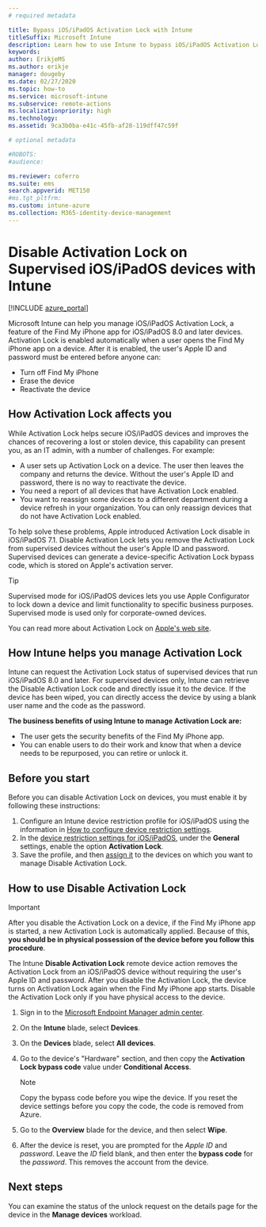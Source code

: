 ```yaml
---
# required metadata

title: Bypass iOS/iPadOS Activation Lock with Intune
titleSuffix: Microsoft Intune
description: Learn how to use Intune to bypass iOS/iPadOS Activation Lock to access locked devices.
keywords:
author: ErikjeMS
ms.author: erikje
manager: dougeby
ms.date: 02/27/2020
ms.topic: how-to
ms.service: microsoft-intune
ms.subservice: remote-actions
ms.localizationpriority: high
ms.technology:
ms.assetid: 9ca3b0ba-e41c-45fb-af28-119dff47c59f

# optional metadata

#ROBOTS:
#audience:

ms.reviewer: coferro
ms.suite: ems
search.appverid: MET150
#ms.tgt_pltfrm:
ms.custom: intune-azure
ms.collection: M365-identity-device-management
---
```


# Disable Activation Lock on Supervised iOS/iPadOS devices with Intune


[!INCLUDE [azure_portal](../includes/azure_portal.md)]

Microsoft Intune can help you manage iOS/iPadOS Activation Lock, a feature of the Find My iPhone app for iOS/iPadOS 8.0 and later devices. Activation Lock is enabled automatically when a user opens the Find My iPhone app on a device. After it is enabled, the user's Apple ID and password must be entered before anyone can:

- Turn off Find My iPhone
- Erase the device
- Reactivate the device

## How Activation Lock affects you

While Activation Lock helps secure iOS/iPadOS devices and improves the chances of recovering a lost or stolen device, this capability can present you, as an IT admin, with a number of challenges. For example:

- A user sets up Activation Lock on a device. The user then leaves the company and returns the device. Without the user's Apple ID and password, there is no way to reactivate the device.
- You need a report of all devices that have Activation Lock enabled.
- You want to reassign some devices to a different department during a device refresh in your organization. You can only reassign devices that do not have Activation Lock enabled.

To help solve these problems, Apple introduced Activation Lock disable in iOS/iPadOS 7.1. Disable Activation Lock lets you remove the Activation Lock from supervised devices without the user's Apple ID and password. Supervised devices can generate a device-specific Activation Lock bypass code, which is stored on Apple's activation server.

>[!TIP]
>Supervised mode for iOS/iPadOS devices lets you use Apple Configurator to lock down a device and limit functionality to specific business purposes. Supervised mode is used only for corporate-owned devices.

You can read more about Activation Lock on [Apple's web site](https://support.apple.com/HT201365).

## How Intune helps you manage Activation Lock
Intune can request the Activation Lock status of supervised devices that run iOS/iPadOS 8.0 and later. For supervised devices only, Intune can retrieve the Disable Activation Lock code and directly issue it to the device. If the device has been wiped, you can directly access the device by using a blank user name and the code as the password.

**The business benefits of using Intune to manage Activation Lock are:**

- The user gets the security benefits of the Find My iPhone app.
- You can enable users to do their work and know that when a device needs to be repurposed, you can retire or unlock it.

## Before you start
Before you can disable Activation Lock on devices, you must enable it by following these instructions:

1. Configure an Intune device restriction profile for iOS/iPadOS using the information in [How to configure device restriction settings](../configuration/device-restrictions-configure.md).
2. In the [device restriction settings for iOS/iPadOS](../configuration/device-restrictions-ios.md), under the **General** settings, enable the option **Activation Lock**.
3. Save the profile, and then [assign it](../configuration/device-profile-assign.md) to the devices on which you want to manage Disable Activation Lock.


## How to use Disable Activation Lock

>[!IMPORTANT]
>After you disable the Activation Lock on a device, if the Find My iPhone app is started, a new Activation Lock is automatically applied. Because of this, **you should be in physical possession of the device before you follow this procedure**.

The Intune **Disable Activation Lock** remote device action removes the Activation Lock from an iOS/iPadOS device without requiring the user's Apple ID and password. After you disable the Activation Lock, the device turns on Activation Lock again when the Find My iPhone app starts. Disable the Activation Lock only if you have physical access to the device.

1. Sign in to the [Microsoft Endpoint Manager admin center](https://go.microsoft.com/fwlink/?linkid=2109431).
2. On the **Intune** blade, select **Devices**.
3. On the **Devices** blade, select **All devices**.
4. Go to the device's "Hardware" section, and then copy the **Activation Lock bypass code** value under **Conditional Access**.

    >[!NOTE]
    >Copy the bypass code before you wipe the device. If you reset the device settings before you copy the code, the code is removed from Azure.

5. Go to the **Overview** blade for the device, and then select **Wipe**.
6. After the device is reset, you are prompted for the *Apple ID* and *password*. Leave the *ID* field blank, and then enter the **bypass code** for the *password*. This removes the account from the device. 


## Next steps

You can examine the status of the unlock request on the details page for the device in the **Manage devices** workload.
